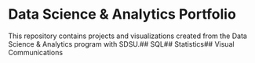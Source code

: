 # Data Science & Analytics Portfolio
This repository contains projects and visualizations created from the Data Science & Analytics program with SDSU.## SQL## Statistics## Visual Communications

